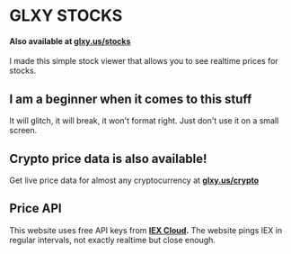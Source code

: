 # GLXY STOCKS

#### Also available at **[glxy.us/stocks](https://glxy.us/stocks)**

I made this simple stock viewer that allows you to see realtime prices for stocks.

## I am a beginner when it comes to this stuff
It will glitch, it will break, it won't format right. Just don't use it on a small screen.

## Crypto price data is also available!
Get live price data for almost any cryptocurrency at **[glxy.us/crypto](https://glxy.us/crypto)**

## Price API
This website uses free API keys from **[IEX Cloud](https://iexcloud.io).**
The website pings IEX in regular intervals, not exactly realtime but close enough.
